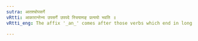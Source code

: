 ```yaml
---
sutra: आतश्चोपसर्गे
vRtti: आकारान्तेभ्य उपसर्गे उपपदे स्त्रियामङ् प्रत्ययो भवति ॥
vRtti_eng: The affix '_an_' comes after those verbs which end in long '_a_' when an _upasarga_ is in composition, and when the word to be formed is feminine.

---
```

